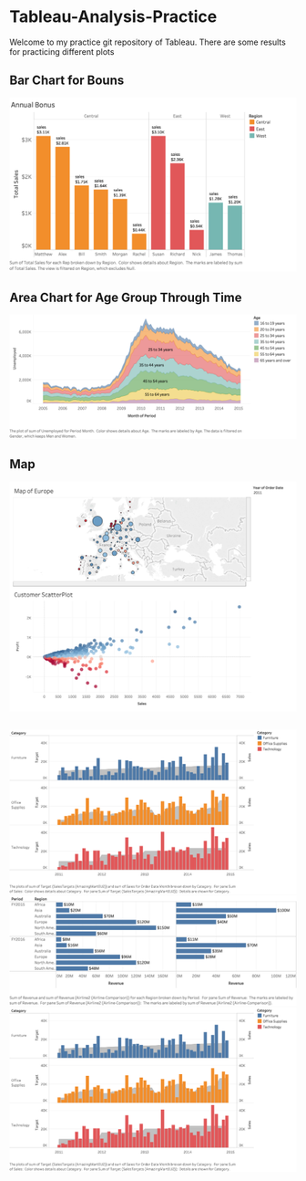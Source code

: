 # Tableau-Analysis-Practice

Welcome to my practice git repository of Tableau. There are some results for practicing different plots

## Bar Chart for Bouns
![heatmao](P1.png)


## Area Chart for Age Group Through Time
![heatmao](P2.png)

## Map
![heatmao](P3.png)

##
![heatmao](P4.png)
![heatmao](P5.png)
![heatmao](P6.png)
